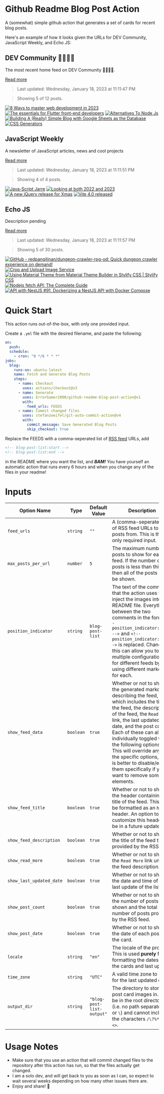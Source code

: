 # Github Readme Blog Post Action

A (somewhat) simple github action that generates a set of cards for recent blog posts.

Here's an example of how it looks given the URLs for DEV Community, JavaScript Weekly, and Echo JS:

<!-- post-list:start -->
## DEV Community 👩‍💻👨‍💻

The most recent home feed on DEV Community 👩‍💻👨‍💻.

[Read more](https://dev.to)
> Last updated: Wednesday, January 18, 2023 at 11:11:47 PM

> Showing 5 of 12 posts.

[![8 Ways to master web development in 2023](https://raw.githubusercontent.com/ErrorGamer2000/github-readme-blog-post-action/main/generated_files/DEV_Community_👩‍💻👨‍💻/8_Ways_to_master_web_development_in_2023.svg)](https://dev.to/hy_piyush/8-ways-to-master-web-development-in-2023-3dl2)
[![The essentials for Flutter front-end developers](https://raw.githubusercontent.com/ErrorGamer2000/github-readme-blog-post-action/main/generated_files/DEV_Community_👩‍💻👨‍💻/The_essentials_for_Flutter_front-end_developers.svg)](https://dev.to/function12_io/the-essentials-for-flutter-front-end-developers-5dk8)
[![Alternatives To Node Js](https://raw.githubusercontent.com/ErrorGamer2000/github-readme-blog-post-action/main/generated_files/DEV_Community_👩‍💻👨‍💻/Alternatives_To_Node_Js.svg)](https://dev.to/niza/alternatives-to-node-js-48h9)
[![Building A (Really) Simple Blog with Google Sheets as the Database](https://raw.githubusercontent.com/ErrorGamer2000/github-readme-blog-post-action/main/generated_files/DEV_Community_👩‍💻👨‍💻/Building_A_(Really)_Simple_Blog_with_Google_Sheets_as_the_Database.svg)](https://dev.to/daviduzondu/building-a-really-simple-blog-with-google-sheets-as-the-database-4db4)
[![CSS Generators](https://raw.githubusercontent.com/ErrorGamer2000/github-readme-blog-post-action/main/generated_files/DEV_Community_👩‍💻👨‍💻/CSS_Generators.svg)](https://dev.to/rahul3002/css-generators-m2n)


## JavaScript Weekly

A newsletter of JavaScript articles, news and cool projects

[Read more](https://javascriptweekly.com/)
> Last updated: Wednesday, January 18, 2023 at 11:11:51 PM

> Showing 4 of 4 posts.

[![Java-Script Jarre](https://raw.githubusercontent.com/ErrorGamer2000/github-readme-blog-post-action/main/generated_files/JavaScript_Weekly/Java-Script_Jarre.svg)](https://javascriptweekly.com/issues/621)
[![Looking at both 2022 and 2023](https://raw.githubusercontent.com/ErrorGamer2000/github-readme-blog-post-action/main/generated_files/JavaScript_Weekly/Looking_at_both_2022_and_2023.svg)](https://javascriptweekly.com/issues/620)
[![A new jQuery release for Xmas](https://raw.githubusercontent.com/ErrorGamer2000/github-readme-blog-post-action/main/generated_files/JavaScript_Weekly/A_new_jQuery_release_for_Xmas.svg)](https://javascriptweekly.com/issues/619)
[![Vite 4.0 released](https://raw.githubusercontent.com/ErrorGamer2000/github-readme-blog-post-action/main/generated_files/JavaScript_Weekly/Vite_4.0_released.svg)](https://javascriptweekly.com/issues/618)


## Echo JS

Description pending

[Read more](
http://www.echojs.com
)
> Last updated: Wednesday, January 18, 2023 at 11:11:57 PM

> Showing 5 of 30 posts.

[![GitHub - redpangilinan/dungeon-crawler-rpg-od: Quick dungeon crawler experience on demand!](https://raw.githubusercontent.com/ErrorGamer2000/github-readme-blog-post-action/main/generated_files/_Echo_JS_/GitHub_-_redpangilinan_dungeon-crawler-rpg-od__Quick_dungeon_crawler_experience_on_demand!.svg)](https://github.com/redpangilinan/dungeon-crawler-rpg-od)
[![
Crop and Upload Image Service
](https://raw.githubusercontent.com/ErrorGamer2000/github-readme-blog-post-action/main/generated_files/_Echo_JS_/_Crop_and_Upload_Image_Service_.svg)](
https://arokis.me/articles/crop-and-upload-image-service
)
[![Using Material Theme from Material Theme Builder in Stylify CSS | Stylify CSS](https://raw.githubusercontent.com/ErrorGamer2000/github-readme-blog-post-action/main/generated_files/_Echo_JS_/Using_Material_Theme_from_Material_Theme_Builder_in_Stylify_CSS___Stylify_CSS.svg)](https://stylifycss.com/blog/material-theme-integration)
[![Nodejs fetch API: The Complete Guide](https://raw.githubusercontent.com/ErrorGamer2000/github-readme-blog-post-action/main/generated_files/_Echo_JS_/Nodejs_fetch_API__The_Complete_Guide.svg)](https://metered.hashnode.dev/nodejs-fetch-api-the-complete-guide)
[![API with NestJS #91. Dockerizing a NestJS API with Docker Compose](https://raw.githubusercontent.com/ErrorGamer2000/github-readme-blog-post-action/main/generated_files/_Echo_JS_/API_with_NestJS__91._Dockerizing_a_NestJS_API_with_Docker_Compose.svg)](https://wanago.io/2023/01/16/api-nestjs-docker-compose/)


<!-- post-list:end -->

# Quick Start

This action runs out-of-the-box, with only one provided input.

Create a `.yml` file with the desired filename, and paste the following:

```yml
on:
  push:
  schedule:
    - cron: "0 */6 * * *"
jobs:
  blog:
    runs-on: ubuntu-latest
    name: Fetch and Generate Blog Posts
    steps:
      - name: Checkout
        uses: actions/checkout@v3
      - name: Generate
        uses: ErrorGamer2000/github-readme-blog-post-action@v1
        with:
          feed_urls: FEEDS
      - name: Commit changed files
        uses: stefanzweifel/git-auto-commit-action@v4
        with:
          commit_message: Save Generated Blog Posts
          skip_checkout: true
```

Replace the FEEDS with a comma-seperated list of [RSS feed](https://rss.com/blog/how-do-rss-feeds-work/) URLs, add

```md
<!-- blog-post-list:start -->
<!-- blog-post-list:end -->
```

in the README where you want the list, and **_BAM!_** You have yourself an automatic action that runs every 6 hours and when you change any of the files in your readme!

# Inputs

<table>
  <thead>
    <tr>
      <th>Option Name</th>
      <th>Type</th>
      <th>Default Value</th>
      <th>Description</th>
    </tr>
  </thead>
  <tbody>
    <tr>
      <td><code>feed_urls</code></td>
      <td><code>string</code></td>
      <td><code>""</code></td>
      <td>A (comma-seperated) list of RSS feed URLs to load posts from. This is the only required input.</td>
    </tr>
    <tr>
      <td><code>max_posts_per_url</code></td>
      <td><code>number</code></td>
      <td><code>5</code></td>
      <td>The maximum number of posts to show for each feed. If the number of posts is less than this, then all of the posts will be shown.</td>
    </tr>
    <tr>
      <td><code>position_indicator</code></td>
      <td><code>string</code></td>
      <td><code>blog-post-list</code></td>
      <td>The text of the comments that the action uses to inject the images into the README file. Everything between the two comments in the form <code>&lt;!-- position_indicator:start --&gt;</code> and <code>&lt;!-- position_indicator:end --&gt;</code> is replaced. Changing this can allow you to use multiple configurations for different feeds by using different markers for each.</td>
    </tr>
    <tr>
      <td><code>show_feed_data</code></td>
      <td><code>boolean</code></td>
      <td><code>true</code></td>
      <td>Whether or not to show the generated markdown describing the feed, which includes the title of the feed, the description of the feed, the <code>Read More</code> link, the last updated date, and the post count. Each of these can also be individually toggled with the following options. This will override any of the specific options, so it is better to disable/enable them specifically if you want to remove some elements.</td>
    </tr>
    <tr>
      <td><code>show_feed_title</code></td>
      <td><code>boolean</code></td>
      <td><code>true</code></td>
      <td>Whether or not to show the header containing the title of the feed. This will be formatted as an <code>h2</code> header. An option to customize this header will be in a future update.</td>
    </tr>
    <tr>
      <td><code>show_feed_description</code></td>
      <td><code>boolean</code></td>
      <td><code>true</code></td>
      <td>Whether or not to show the title of the feed that is provided by the RSS feed.</td>
    </tr>
    <tr>
      <td><code>show_read_more</code></td>
      <td><code>boolean</code></td>
      <td><code>true</code></td>
      <td>Whether or not to show the <code>Read More</code> link under the feed description.</td>
    </tr>
    <tr>
      <td><code>show_last_updated_date</code></td>
      <td><code>boolean</code></td>
      <td><code>true</code></td>
      <td>Whether or not to show the date and time of the last update of the list.</td>
    </tr>
    <tr>
      <td><code>show_post_count</code></td>
      <td><code>boolean</code></td>
      <td><code>true</code></td>
      <td>Whether or not to show the number of posts shown and the total number of posts provided by the RSS feed.</td>
    </tr>
    <tr>
      <td><code>show_post_date</code></td>
      <td><code>boolean</code></td>
      <td><code>true</code></td>
      <td>Whether or not to show the date of each post on the card.</td>
    </tr>
    <tr>
      <td><code>locale</code></td>
      <td><code>string</code></td>
      <td><code>"en"</code></td>
      <td>The locale of the project. This is used <strong>purely</strong> for formatting the dates of the cards and last update.</td>
    </tr>
    <tr>
      <td><code>time_zone</code></td>
      <td><code>string</code></td>
      <td><code>"UTC"</code></td>
      <td>A valid time zone to use for the last updated date.</td>
    </tr>
    <tr>
      <td><code>output_dir</code></td>
      <td><code>string</code></td>
      <td><code>"blog-post-list-output"</code></td>
      <td>The directory to store the post card images in. Must be in the root directory (i.e. no path separators <code>/</code> or <code>\</code>) and cannot include the characters <code>/\?%*:|"&lt;&gt;</code>.</td>
    </tr>
<!--
    <tr>
      <td><code></code></td>
      <td><cde></cde></td>
      <td><code></code></td>
      <td></td>
    </tr>
-->
  </tbody>
</table>

# Usage Notes

- Make sure that you use an action that will commit changed files to the repository after this action has run, so that the files actually get changed.
- I am a solo dev, and will get back to you as soon as I can, so expect to wait several weeks depending on how many other issues there are.
- Enjoy and share! 🤗
